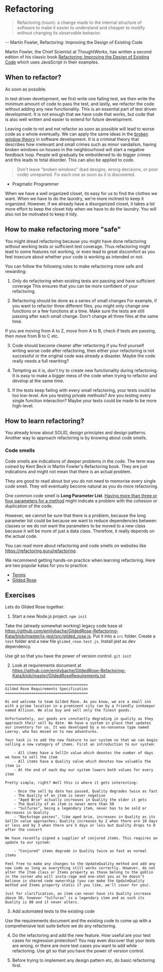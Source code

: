 # Refactoring

> Refactoring (noun): a change made to the internal structure of software to make it easier to understand and cheaper to modify without changing its observable behavior.

-- Martin Fowler, Refactoring: Improving the Design of Existing Code

Martin Fowler, the Chief Scientist at ThoughtWorks, has written a second edition of his classic book [Refactoring: Improving the Design of Existing Code](https://www.amazon.com/Refactoring-Improving-Existing-Addison-Wesley-Signature/dp/0134757599) which uses JavaScript in their examples.

## When to refactor?

As soon as possible.

In test driven development, we first write one failing test, we then write the minimum amount of code to pass the test, and lastly, we refactor the code without adding any new functionality. This is an essential part of test driven development. It is not enough that we have code that works, but code that is also well written and easier to extend for future development.

Leaving code to rot and not refactor as soon as possible will lead to worse code as a whole eventually.
We can apply the same ideas in the [broken window theory](https://en.wikipedia.org/wiki/Broken_windows_theory) in software development. It is a criminal theory that describes how irrelevant and small crimes such as minor vandalism, having broken windows on houses in the neighbourhood will start a negative feedback loop. People will gradually be emboldened to do bigger crimes and this leads to total disorder.
This can also be applied to code.

> Don't leave "broken windows" (bad designs, wrong decisions, or poor code) unrepaired. Fix each one as soon as it is discovered.

- Pragmatic Programmer

When we have a well organized closet, its easy for us to find the clothes we want. When we have to do the laundry, we're more inclined to keep it organized. However, if we already have a disorganized closet, it takes a lot more effort to keep the closet tidy when we have to do the laundry. You will also not be motivated to keep it tidy.

## How to make refactoring more "safe"

You might dread refactoring because you might have done refactoring without working tests or sufficient test coverage. Thus refactoring might lead to some features not working, or even lead to great discomfort as you feel insecure about whether your code is working as intended or not.

You can follow the following rules to make refactoring more safe and rewarding:

1. Only do refactoring when existing tests are passing and have sufficient coverage
   This ensures that you can be more confident of your refactoring.

2. Refactoring should be done as a series of small changes
   For example, if you want to refactor three different files, you might only change one functions or a few functions at a time. Make sure the tests are still passing after each small change. Don't change all three files at the same time.

If you are moving from A to Z, move from A to B, check if tests are passing, then move from B to C etc.

3. Code should become cleaner after refactoring
   if you find yourself writing worse code after refactoring, then either your refactoring is not successful or the original code was already a disaster. Maybe the code really needs a full rewriting?

4. Tempting as it is, don't try to create new functionality during refactoring.
   It is easy to make a bigger mess of the code when trying to refactor and develop at the same time.

5. If the tests keep failing with every small refactoring, your tests could be too low-level. Are you testing private methods? Are you testing every single function interaction? Maybe your tests could be made to be more high-level.

## How to learn refactoring?

You already know about SOLID, design principles and design patterns. Another way to approach refactoring is by knowing about code smells.

### Code smells

Code smells are indications of deeper problems in the code. The term was coined by Kent Beck in Martin Fowler's Refactoring book. They are just indications and might not mean that there is an actual problem.

They are good to read about but you do not need to memorise every single code smell. They will eventually become natural as you do more refactoring.

One common code smell is **Long Parameter List**. [Having more than three or four parameters for a method](https://refactoring.guru/smells/long-parameter-list) might indicate a problem with the cohesion or duplication of the code.

However, we cannot be sure that there is a problem, because the long parameter list could be because we want to reduce dependencies between classes or we do not want the parameters to be moved to a new class because it will be more of just a data class. Therefore, it really depends on the actual code.

You can read more about refactoring and code smells on websites like https://refactoring.guru/refactoring.

We recommend getting hands-on practice when learning refactoring. Here are two popular katas for you to practice:

- [Tennis](https://github.com/emilybache/Tennis-Refactoring-Kata)
- [Gilded Rose](https://github.com/emilybache/GildedRose-Refactoring-Kata)

## Exercises

Lets do Glided Rose together.

1. Start a new Node.js project. `npm init`

Take the (already somewhat working) legacy code base at https://github.com/emilybache/GildedRose-Refactoring-Kata/blob/master/js-jest/src/gilded_rose.js. Put it into a `src` folder. Create a `test` folder and a new file `glided_rose.test.js`. Install jest as dev dependency.

Use git so that you have the power of version control. `git init`

2. Look at requirements document at https://github.com/emilybache/GildedRose-Refactoring-Kata/blob/master/GildedRoseRequirements.txt

```
======================================
Gilded Rose Requirements Specification
======================================

Hi and welcome to team Gilded Rose. As you know, we are a small inn with a prime location in a prominent city ran by a friendly innkeeper named Allison. We also buy and sell only the finest goods.

Unfortunately, our goods are constantly degrading in quality as they approach their sell by date. We have a system in place that updates our inventory for us. It was developed by a no-nonsense type named Leeroy, who has moved on to new adventures.

Your task is to add the new feature to our system so that we can begin selling a new category of items. First an introduction to our system:

	- All items have a SellIn value which denotes the number of days we have to sell the item
	- All items have a Quality value which denotes how valuable the item is
	- At the end of each day our system lowers both values for every item

Pretty simple, right? Well this is where it gets interesting:

	- Once the sell by date has passed, Quality degrades twice as fast
	- The Quality of an item is never negative
	- "Aged Brie" actually increases in Quality the older it gets
	- The Quality of an item is never more than 50
	- "Sulfuras", being a legendary item, never has to be sold or decreases in Quality
	- "Backstage passes", like aged brie, increases in Quality as its SellIn value approaches; Quality increases by 2 when there are 10 days or less and by 3 when there are 5 days or less but Quality drops to 0 after the concert

We have recently signed a supplier of conjured items. This requires an update to our system:

	- "Conjured" items degrade in Quality twice as fast as normal items

Feel free to make any changes to the UpdateQuality method and add any new code as long as everything still works correctly. However, do not alter the Item class or Items property as those belong to the goblin in the corner who will insta-rage and one-shot you as he doesn't believe in shared code ownership (you can make the UpdateQuality method and Items property static if you like, we'll cover for you).

Just for clarification, an item can never have its Quality increase above 50, however "Sulfuras" is a legendary item and as such its Quality is 80 and it never alters.
```

3. Add automated tests to the existing code

Use the requirements document and the existing code to come up with a comprehensive test suite before we do any refactoring.

4. Do the refactoring and add the new feature. How useful are your test cases for regression protection? You may even discover that your tests are wrong, or there are more test cases you want to add while refactoring. Use git so that you have the power of version control.

5. Before trying to implement any design pattern etc, do basic refactoring first.
